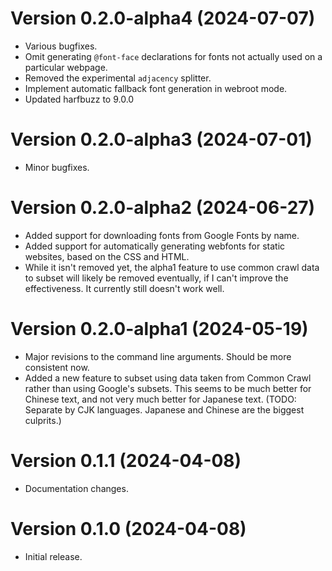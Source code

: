 # Version 0.2.0-alpha4 (2024-07-07)

* Various bugfixes.
* Omit generating `@font-face` declarations for fonts not actually used on a particular webpage.
* Removed the experimental `adjacency` splitter.
* Implement automatic fallback font generation in webroot mode.
* Updated harfbuzz to 9.0.0

# Version 0.2.0-alpha3 (2024-07-01)

* Minor bugfixes.

# Version 0.2.0-alpha2 (2024-06-27)

* Added support for downloading fonts from Google Fonts by name.
* Added support for automatically generating webfonts for static websites, based on the CSS and HTML.
* While it isn't removed yet, the alpha1 feature to use common crawl data to subset will likely be removed eventually, if I can't improve the effectiveness. It currently still doesn't work well.

# Version 0.2.0-alpha1 (2024-05-19)

* Major revisions to the command line arguments. Should be more consistent now.
* Added a new feature to subset using data taken from Common Crawl rather than using Google's subsets. This seems to be much better for Chinese text, and not very much better for Japanese text. (TODO: Separate by CJK languages. Japanese and Chinese are the biggest culprits.)

# Version 0.1.1 (2024-04-08)

* Documentation changes.

# Version 0.1.0 (2024-04-08)

* Initial release.
